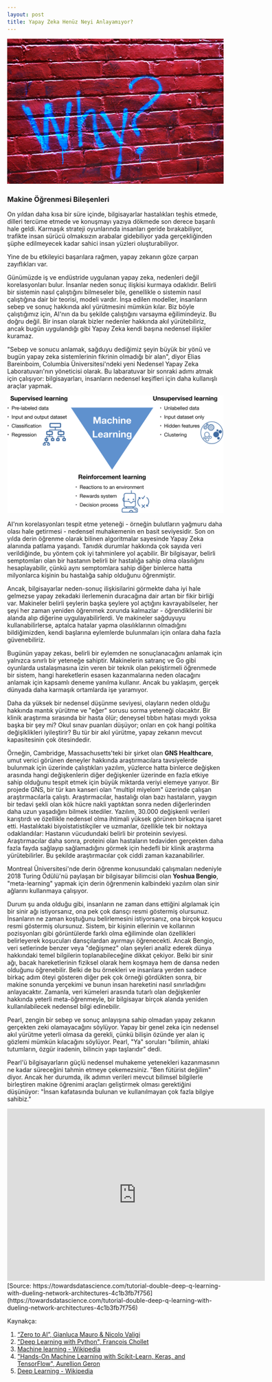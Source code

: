 ```yaml
---
layout: post
title: Yapay Zeka Henüz Neyi Anlayamıyor?
---
```


![](/images2/why.jpg)

<h3> Makine Öğrenmesi Bileşenleri </h3>
On yıldan daha kısa bir süre içinde, bilgisayarlar hastalıkları teşhis etmede, dilleri tercüme etmede ve konuşmayı yazıya dökmede son derece başarılı hale geldi. Karmaşık strateji oyunlarında insanları geride bırakabiliyor, trafikte insan sürücü olmaksızın arabalar gidebiliyor yada gerçekliğinden şüphe edilmeyecek kadar sahici insan yüzleri oluşturabiliyor.

Yine de bu etkileyici başarılara rağmen, yapay zekanın göze çarpan zayıflıkları var.

Günümüzde iş ve endüstride uygulanan yapay zeka, nedenleri değil korelasyonları bulur. İnsanlar neden sonuç ilişkisi kurmaya odaklıdır. Belirli bir sistemin nasıl çalıştığını bilmeseler bile, genellikle o sistemin nasıl çalıştığına dair bir teorisi, modeli vardır. İnşa edilen modeller, insanların sebep ve sonuç hakkında akıl yürütmesini mümkün kılar. Biz böyle çalıştığımız için, AI'nın da bu şekilde çalıştığını varsayma eğilimindeyiz. Bu doğru değil. Bir insan olarak bizler nedenler hakkında akıl yürütebiliriz, ancak bugün uygulandığı gibi Yapay Zeka kendi başına nedensel ilişkiler kuramaz.

"Sebep ve sonucu anlamak, sağduyu dediğimiz şeyin büyük bir yönü ve bugün yapay zeka sistemlerinin fikrinin olmadığı bir alan", diyor Elias Bareinboim, Columbia Üniversitesi'ndeki yeni Nedensel Yapay Zeka Laboratuvarı'nın yöneticisi olarak. Bu labaratuvar bir sonraki adımı atmak için çalışıyor: bilgisayarları, insanların nedensel keşifleri için daha kullanışlı araçlar yapmak.

<p>
  <kbd>
    <img src="/images2/ML_types_summary.jpeg" width="600">
  </kbd>
</p>

AI'nın korelasyonları tespit etme yeteneği - örneğin bulutların yağmuru daha olası hale getirmesi - nedensel muhakemenin en basit seviyesidir. Son on yılda derin öğrenme olarak bilinen algoritmalar sayesinde Yapay Zeka alanında patlama yaşandı. Tanıdık durumlar hakkında çok sayıda veri verildiğinde, bu yöntem çok iyi tahminlere yol açabilir. Bir bilgisayar, belirli semptomları olan bir hastanın belirli bir hastalığa sahip olma olasılığını hesaplayabilir, çünkü aynı semptomlara sahip diğer binlerce hatta milyonlarca kişinin bu hastalığa sahip olduğunu öğrenmiştir.

Ancak, bilgisayarlar neden-sonuç ilişkisilarini görmekte daha iyi hale gelmezse yapay zekadaki ilerlemenin duracağına dair artan bir fikir birliği var. Makineler belirli şeylerin başka şeylere yol açtığını kavrayabilseler, her şeyi her zaman yeniden öğrenmek zorunda kalmazlar - öğrendiklerini bir alanda alıp diğerine uygulayabilirlerdi. Ve makineler sağduyuyu kullanabilirlerse, aptalca hatalar yapma olasılıklarının olmadığını bildiğimizden, kendi başlarına eylemlerde bulunmaları için onlara daha fazla güvenebiliriz.

Bugünün yapay zekası, belirli bir eylemden ne sonuçlanacağını anlamak için yalnızca sınırlı bir yeteneğe sahiptir. Makinelerin satranç ve Go gibi oyunlarda ustalaşmasına izin veren bir teknik olan pekiştirmeli öğrenmede bir sistem, hangi hareketlerin esasen kazanmalarına neden olacağını anlamak için kapsamlı deneme yanılma kullanır. Ancak bu yaklaşım, gerçek dünyada daha karmaşık ortamlarda işe yaramıyor. 

Daha da yüksek bir nedensel düşünme seviyesi, olayların neden olduğu hakkında mantık yürütme ve "eğer" sorusu sorma yeteneği olacaktır. Bir klinik araştırma sırasında bir hasta ölür; deneysel tıbbın hatası mıydı yoksa başka bir şey mi? Okul sınav puanları düşüyor; onları en çok hangi politika değişiklikleri iyileştirir? Bu tür bir akıl yürütme, yapay zekanın mevcut kapasitesinin çok ötesindedir.

Örneğin, Cambridge, Massachusetts'teki bir şirket olan **GNS Healthcare**, umut verici görünen deneyler hakkında araştırmacılara tavsiyelerde bulunmak için üzerinde çalıştıkları yazılım, yüzlerce hatta binlerce değişken arasında hangi değişkenlerin diğer değişkenler üzerinde en fazla etkiye sahip olduğunu tespit etmek için büyük miktarda veriyi elemeye yarıyor. Bir projede GNS, bir tür kan kanseri olan "multipl miyelom" üzerinde çalışan araştırmacılarla çalıştı. Araştırmacılar, hastalığı olan bazı hastaların, yaygın bir tedavi şekli olan kök hücre nakli yaptıktan sonra neden diğerlerinden daha uzun yaşadığını bilmek istediler. Yazılım, 30.000 değişkenli verileri karıştırdı ve özellikle nedensel olma ihtimali yüksek görünen birkaçına işaret etti. Hastalıktaki biyoistatistikçiler ve uzmanlar, özellikle tek bir noktaya odaklandılar: Hastanın vücudundaki belirli bir proteinin seviyesi. Araştırmacılar daha sonra, proteini olan hastaların tedaviden gerçekten daha fazla fayda sağlayıp sağlamadığını görmek için hedefli bir klinik araştırma yürütebilirler. Bu şekilde araştırmacılar çok ciddi zaman kazanabilirler.



Montreal Üniversitesi'nde derin öğrenme konusundaki çalışmaları nedeniyle 2018 Turing Ödülü'nü paylaşan bir bilgisayar bilimcisi olan **Yoshua Bengio**, "meta-learning" yapmak için derin öğrenmenin kalbindeki yazılım olan sinir ağlarını kullanmaya çalışıyor. 

Durum şu anda olduğu gibi, insanların ne zaman dans ettiğini algılamak için bir sinir ağı istiyorsanız, ona pek çok dansçı resmi göstermiş olursunuz. İnsanların ne zaman koştuğunu belirlemesini istiyorsanız, ona birçok koşucu resmi göstermiş olursunuz. Sistem, bir kişinin ellerinin ve kollarının pozisyonları gibi görüntülerde farklı olma eğiliminde olan özellikleri belirleyerek koşucuları dansçılardan ayırmayı öğrenecekti. Ancak Bengio, veri setlerinde benzer veya "değişmez" olan şeyleri analiz ederek dünya hakkındaki temel bilgilerin toplanabileceğine dikkat çekiyor. Belki bir sinir ağı, bacak hareketlerinin fiziksel olarak hem koşmaya hem de dansa neden olduğunu öğrenebilir. Belki de bu örnekleri ve insanlara yerden sadece birkaç adım öteyi gösteren diğer pek çok örneği gördükten sonra, bir makine sonunda yerçekimi ve bunun insan hareketini nasıl sınırladığını anlayacaktır. Zamanla, veri kümeleri arasında tutarlı olan değişkenler hakkında yeterli meta-öğrenmeyle, bir bilgisayar birçok alanda yeniden kullanılabilecek nedensel bilgi edinebilir.

Pearl, zengin bir sebep ve sonuç anlayışına sahip olmadan yapay zekanın gerçekten zeki olamayacağını söylüyor. Yapay bir genel zeka için nedensel akıl yürütme yeterli olmasa da gerekli, çünkü bilişin özünde yer alan iç gözlemi mümkün kılacağını söylüyor. Pearl, "Ya" soruları "bilimin, ahlaki tutumların, özgür iradenin, bilincin yapı taşlarıdır" dedi.

Pearl'ü bilgisayarların güçlü nedensel muhakeme yetenekleri kazanmasının ne kadar süreceğini tahmin etmeye çekemezsiniz. "Ben fütürist değilim" diyor. Ancak her durumda, ilk adımın verileri mevcut bilimsel bilgilerle birleştiren makine öğrenimi araçları geliştirmek olması gerektiğini düşünüyor: "İnsan kafatasında bulunan ve kullanılmayan çok fazla bilgiye sahibiz."

<iframe src="https://www.youtube.com/embed/TmPfTpjtdgg" width="600" height="400"  frameborder="0" allow="allowfullscreen">
</iframe>
[Source: https://towardsdatascience.com/tutorial-double-deep-q-learning-with-dueling-network-architectures-4c1b3fb7f756](https://towardsdatascience.com/tutorial-double-deep-q-learning-with-dueling-network-architectures-4c1b3fb7f756)

Kaynakça:
1. [“Zero to AI”, Gianluca Mauro & Nicolo Valigi](https://www.manning.com/books/zero-to-ai#:~:text=About%20the%20book,AI%20to%20shape%20their%20industries)
2. ["Deep Learning with Python", François Chollet](https://www.manning.com/books/deep-learning-with-python)
3. [Machine learning - Wikipedia](https://en.wikipedia.org/wiki/Machine_learning)
4. ["Hands-On Machine Learning with Scikit-Learn, Keras, and TensorFlow", Aurellion Geron](https://www.amazon.com/Hands-Machine-Learning-Scikit-Learn-TensorFlow/dp/1492032646)
5. [Deep Learning - Wikipedia](https://en.wikipedia.org/wiki/Deep_learning)
